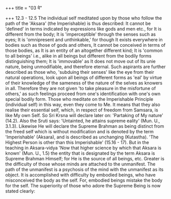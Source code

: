 +++
title = "03 ये"

+++
12.3 - 12.5 The individual self meditated upon by those who follow the
path of the 'Aksara' (the Imperishable) is thus described: It cannot be
'defined' in terms indicated by expressions like gods and men etc., for
It is different from the body; It is 'imperceptible' through the senses
such as eyes; It is 'omnipresent and unthinkable,' for though It exists
everywhere in bodies such as those of gods and others, It cannot be
conceived in terms of those bodies, as It is an entity of an altogether
different kind; It is 'common to all beings' i.e., alike in all beings
but different from the bodily forms distinguishing them; It is
'immovable' as It does not move out of Its unie nature, being
unmodifiable, and therefore eternal. Such aspirants are further
described as those who, 'subduing their senses' like the eye from their
natural operations, look upon all beings of different forms as 'eal' by
virtue of their knowledge of the sameness of the nature of the selves as
knowers in all. Therefore they are not given 'to take pleasure in the
misfortune of others,' as such feelings proceed from one's
identification with one's own special bodily form. Those who meditate on
the Imperishable Principle (individual self) in this way, even they come
to Me. It means that they also realise their essential self, which, in
respect of freedom from Samsara, is like My own Self. So Sri Krsna will
declare later on: 'Partaking of My nature' (14.2). Also the Sruti says:
'Untainted, he attains supreme eality' (Mun. U., 3.1.3). Likewise He
will declare the Supreme Brahman as being distinct from the freed self
which is without modification and is denoted by the term 'Imperishable'
(Aksara), and is described as unchanging (Kutastha). 'The Highest Person
is other than this Imperishable' (15.16 - 17). But in the teaching in
Aksara-vidya 'Now that higher science by which that Aksara is known'
(Mun. U., 1.5) the entity that is designated by the term Aksara is
Supreme Brahman Himself; for He is the source of all beings, etc.
Greater is the difficulty of those whose minds are attached to the
unmanifest. The path of the unmanifest is a psychosis of the mind with
the unmanifest as its object. It is accomplished with difficulty by
embodied beings, who have misconceived the body as the self. For,
embodied beings mistake the body for the self. The superiority of those
who adore the Supreme Being is now stated clearly:
